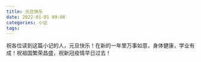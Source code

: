 ```yaml
---
title: 元旦快乐
date: 2022-01-01 09:08
categories: 小记
tags:
---
```


<!-- wp:paragraph -->
<p>祝各位读到这篇小记的人，元旦快乐！在新的一年里万事如意，身体健康，学业有成！祝祖国繁荣昌盛，祝新冠疫情早日过去！</p>
<!-- /wp:paragraph -->
